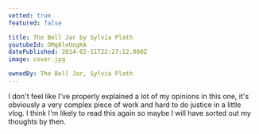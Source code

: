 ```yaml
---
vetted: true
featured: false

title: The Bell Jar by Sylvia Plath
youtubeId: OMg8leUngKA
datePublished: 2014-02-11T22:27:12.000Z
image: cover.jpg

ownedBy: The Bell Jar, Sylvia Plath
---
```


I don't feel like I've properly explained a lot of my opinions in this one, it's obviously a very complex piece of work and hard to do justice in a little vlog. I think I'm likely to read this again so maybe I will have sorted out my thoughts by then.
